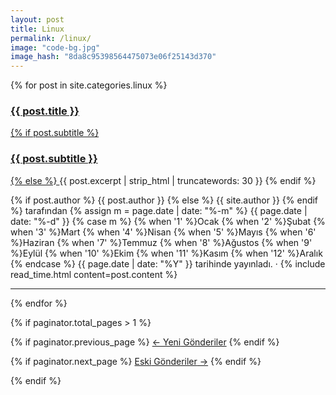 ```yaml
---
layout: post
title: Linux
permalink: /linux/
image: "code-bg.jpg"
image_hash: "8da8c95398564475073e06f25143d370"
---
```


<div class="container">
  <div class="col-lg-12 col-md-14 mx-auto">

  {% for post in site.categories.linux %}
  <article class="post-preview">
    <a href="{{ post.url | prepend: site.baseurl | replace: '//', '/' }}">
            <h3 class="post-title">{{ post.title }}</h3>
            {% if post.subtitle %}
            <h3 class="post-subtitle">{{ post.subtitle }}</h3>
            {% else %}
            <a class="post-subtitle">{{ post.excerpt | strip_html | truncatewords: 30 }}</a>
            {% endif %}
          </a>
          <p class="post-meta">
            {% if post.author %}
            {{ post.author }}
            {% else %}
            {{ site.author }}
            {% endif %}
            tarafından
            {% assign m = page.date | date: "%-m" %}
                            {{ page.date | date: "%-d" }}
                            {% case m %}
                              {% when '1' %}Ocak
                              {% when '2' %}Şubat
                              {% when '3' %}Mart
                              {% when '4' %}Nisan
                              {% when '5' %}Mayıs
                              {% when '6' %}Haziran
                              {% when '7' %}Temmuz
                              {% when '8' %}Ağustos
                              {% when '9' %}Eylül
                              {% when '10' %}Ekim
                              {% when '11' %}Kasım
                              {% when '12' %}Aralık
                            {% endcase %}
                            {{ page.date | date: "%Y" }} tarihinde yayınladı. &middot; {% include read_time.html
            content=post.content %}
          </p>
  </article>

  <hr>

  {% endfor %}
  </div>

  <!-- Pager -->
  {% if paginator.total_pages > 1 %}
  
  <div class="clearfix">

  {% if paginator.previous_page %}
    <a class="btn btn-primary float-left"
      href="{{ paginator.previous_page_path | prepend: site.baseurl | replace: '//', '/' }}">&larr;
      Yeni<span class="d-none d-md-inline"> Gönderiler</span></a>
  {% endif %}

  {% if paginator.next_page %}
    <a class="btn btn-primary float-right"
      href="{{ paginator.next_page_path | prepend: site.baseurl | replace: '//', '/' }}">Eski<span
        class="d-none d-md-inline"> Gönderiler</span> &rarr;</a>
  {% endif %}

  </div>

  {% endif %}
</div>

